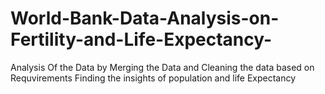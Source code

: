 # World-Bank-Data-Analysis-on-Fertility-and-Life-Expectancy-
Analysis Of the Data by Merging the Data and Cleaning the data based on Requvirements Finding the insights of population and life Expectancy 
